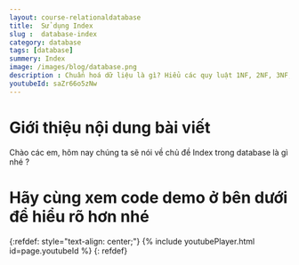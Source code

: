 ```yaml
---
layout: course-relationaldatabase
title:  Sử dụng Index
slug :  database-index
category: database
tags: [database]
summery: Index    
image: /images/blog/database.png
description : Chuẩn hoá dữ liệu là gì? Hiểu các quy luật 1NF, 2NF, 3NF, 4NF và BCNF. Hướng dẫn cách xây dựng một database chuẩn hoá dữ liệu, tìm hiểu các kỷ thuật chuẩn hoá database.
youtubeId: saZr66o5zNw
---
```


# **Giới thiệu nội dung bài viết**

Chào các em, hôm nay chúng ta sẽ nói về chủ đề Index trong database là gì nhé ?


# **Hãy cùng xem code demo ở bên dưới để hiểu rõ hơn nhé**

{:refdef: style="text-align: center;"}
{% include youtubePlayer.html id=page.youtubeId %}
{: refdef}